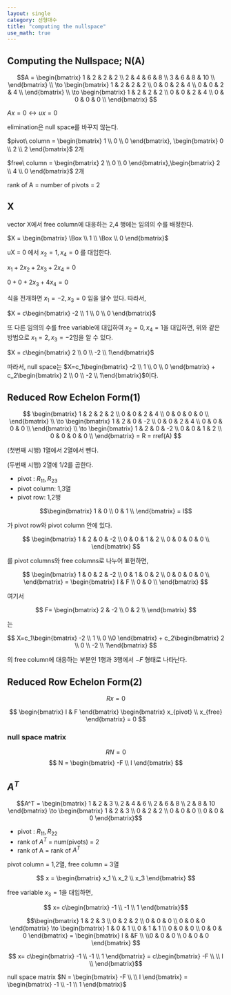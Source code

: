 ```yaml
---
layout: single
category: 선형대수
title: "computing the nullspace"
use_math: true
---
```

 ## Computing the Nullspace; N(A)

$$A = \begin{bmatrix} 1 & 2 & 2 & 2 \\ 2 & 4 & 6 & 8 \\ 3 & 6 & 8 & 10 \\ \end{bmatrix} \\ \to \begin{bmatrix} 1 & 2 & 2 & 2 \\ 0 & 0 & 2 & 4 \\ 0 & 0 & 2 & 4 \\ \end{bmatrix} \\ \to \begin{bmatrix} 1 & 2 & 2 & 2 \\ 0 & 0 & 2 & 4 \\ 0 & 0 & 0 & 0 \\ \end{bmatrix} $$

$Ax = 0 \leftrightarrow ux = 0$


elimination은 null space를 바꾸지 않는다. 

$pivot\ column = \begin{bmatrix} 1 \\ 0 \\ 0 \end{bmatrix}, \begin{bmatrix} 0 \\ 2 \\ 2 \end{bmatrix}$ 2개

$free\ column = \begin{bmatrix} 2 \\ 0 \\ 0 \end{bmatrix},\begin{bmatrix} 2 \\ 4 \\ 0 \end{bmatrix}$ 2개

rank of A = number of pivots = 2

## X
vector X에서 free column에 대응하는 2,4 행에는 임의의 수를 배정한다. 

$X = \begin{bmatrix} \Box \\ 1 \\ \Box \\ 0 \end{bmatrix}$

uX = 0 에서 $x_2 = 1, x_4 = 0$ 를 대입한다. 

$x_1 + 2x_2 + 2x_3 + 2x_4 = 0$ 

$0+0+ 2 x_3 + 4x_4 = 0$

식을 전개하면 $x_1 = -2, x_3 =0$ 임을 알수 있다. 따라서, 

$X = c\begin{bmatrix} -2 \\ 1 \\ 0 \\ 0 \end{bmatrix}$

또 다른 임의의 수를 free variable에 대입하여 $x_2 = 0, x_4 = 1$을 대입하면, 위와 같은 방법으로 $x_1 = 2, x_3 = -2$임을 알 수 있다.

$X = c\begin{bmatrix} 2 \\ 0 \\ -2 \\ 1\end{bmatrix}$

따라서, null space는 $X=c_1\begin{bmatrix} -2 \\ 1 \\ 0 \\ 0 \end{bmatrix} + c_2\begin{bmatrix} 2 \\ 0 \\ -2 \\ 1\end{bmatrix}$이다.

## Reduced Row Echelon Form(1)
$$ \begin{bmatrix} 1 & 2 & 2 & 2 \\ 0 & 0 & 2 & 4 \\ 0 & 0 & 0 & 0 \\ \end{bmatrix} \\ \to \begin{bmatrix} 1 & 2 & 0 & -2 \\ 0 & 0 & 2 & 4 \\ 0 & 0 & 0 & 0 \\ \end{bmatrix} \\ \to \begin{bmatrix} 1 & 2 & 0 & -2 \\ 0 & 0 & 1 & 2 \\ 0 & 0 & 0 & 0 \\ \end{bmatrix} = R = rref(A) $$
 
 (첫번째 시행) 1열에서 2열에서 뺀다. 

 (두번째 시행) 2열에 1/2를 곱한다.

- pivot : $R_{11}, R_{23}$
- pivot column: 1,3열
- pivot row: 1,2행

$$\begin{bmatrix} 1 & 0 \\ 0 & 1 \\ \end{bmatrix} = I$$

가 pivot row와 pivot column 안에 있다. 

$$ \begin{bmatrix} 1 & 2 & 0 & -2 \\ 0 & 0 & 1 & 2 \\ 0 & 0 & 0 & 0 \\ \end{bmatrix} $$

를 pivot columns와 free columns로 나누어 표현하면, 

$$ \begin{bmatrix} 1 & 0 & 2 & -2 \\ 0 & 1 & 0 & 2 \\ 0 & 0 & 0 & 0 \\ \end{bmatrix}  = \begin{bmatrix} I & F  \\ 0 & 0  \\ \end{bmatrix} $$

여기서 

$$ F= \begin{bmatrix} 2 & -2 \\ 0 & 2 \\ \end{bmatrix} $$

는

$$ X=c_1\begin{bmatrix} -2 \\ 1 \\ 0 \\0 \end{bmatrix} + c_2\begin{bmatrix} 2 \\ 0 \\ -2 \\ 1\end{bmatrix} $$

의 free column에 대응하는 부분인 1행과 3행에서  $-F$ 형태로 나타난다. 

## Reduced Row Echelon Form(2)

$$Rx = 0$$

$$ \begin{bmatrix} I & F \end{bmatrix} \begin{bmatrix} x_{pivot} \\ x_{free} \end{bmatrix} = 0 $$

### null space matrix 

$$ RN = 0 $$
$$ N = \begin{bmatrix} -F \\ I \end{bmatrix}  $$

## $A^T$

$$A^T = \begin{bmatrix} 1 & 2 & 3  \\ 2 & 4 & 6 \\ 2 & 6 & 8 \\ 2 & 8 & 10  \end{bmatrix} \to  \begin{bmatrix} 1 & 2 & 3  \\ 0 & 2 & 2 \\ 0 & 0 & 0 \\ 0 & 0 & 0  \end{bmatrix}$$

- pivot : $R_{11}, R_{22}$
- rank of $A^T$ = num(pivots) = 2
- rank of A = rank of $A^T$ 

pivot column = 1,2열, free column = 3열

$$ x = \begin{bmatrix} x_1 \\ x_2 \\ x_3 \end{bmatrix} $$

free variable $x_3 = 1$을 대입하면, 

$$ x= c\begin{bmatrix} -1 \\ -1 \\ 1 \end{bmatrix}$$

$$\begin{bmatrix} 1 & 2 & 3  \\ 0 & 2 & 2 \\ 0 & 0 & 0 \\ 0 & 0 & 0  \end{bmatrix} \to \begin{bmatrix} 1 & 0 & 1  \\ 0 & 1 & 1 \\ 0 & 0 & 0 \\ 0 & 0 & 0  \end{bmatrix} = \begin{bmatrix} I &  &F   \\  \\0 & 0 & 0 \\ 0 & 0 & 0  \end{bmatrix} $$

$$ x= c\begin{bmatrix} -1 \\ -1 \\ 1 \end{bmatrix} = c\begin{bmatrix} -F  \\ \\ I 
\\ \end{bmatrix}$$

null space matrix $N = \begin{bmatrix} -F  \\ \\ I \end{bmatrix} = \begin{bmatrix} -1 \\ -1 \\ 1 \end{bmatrix}$